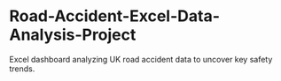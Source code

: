 # Road-Accident-Excel-Data-Analysis-Project
Excel dashboard analyzing UK road accident data to uncover key safety trends.
